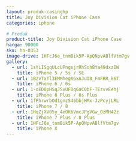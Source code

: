 ```yaml
---
layout: produk-casinghp
title: Joy Division Cat iPhone Case
categories: iphone

# Produk
product-title: Joy Division Cat iPhone Case
harga: 90000
sku: hn-0353
image-drive: 1HFcJ6e_tnmBik5P-ApQNpvABlfVtm7gv
gallery:
  - url: 1sYiISgqULcUPngsjrRhSohBYa49dxzIW
    title: iPhone 5 / 5s / SE
  - url: 1B2vTxTl3EMMhegXGxAJuI8_FmFRR_k6T
    title: iPhone 6 / 6s
  - url: 1-oED0pHSqJSxUFDq6aC0bF-TEzvvEehj
    title: iPhone 6 Plus / 6s Plus
  - url: 1fPhrwrbOd1gnzS46bbjHMx-JzPcyjLRL
    title: iPhone 7 / 8
  - url: 1HqZjXV05y_4eOK6VmcJPgVGw_OzMH42z
    title: iPhone 7 Plus / 8 Plus
  - url: 1HFcJ6e_tnmBik5P-ApQNpvABlfVtm7gv
    title: iPhone X
---
```

